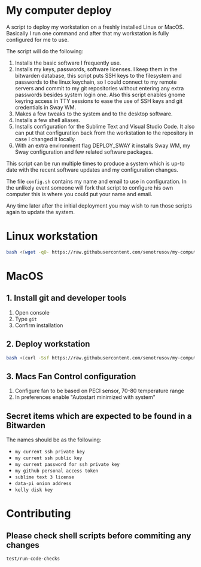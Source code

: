 # My computer deploy

A script to deploy my workstation on a freshly installed Linux or MacOS. Basically I run one command and after that my workstation is fully configured for me to use.

The script will do the following:

1. Installs the basic software I frequently use.
2. Installs my keys, passwords, software licenses. I keep them in the bitwarden database, this script puts SSH keys to the filesystem and passwords to the linux keychain, so I could connect to my remote servers and commit to my git repositories without entering any extra passwords besides system login one. Also this script enables gnome keyring access in TTY sessions to ease the use of SSH keys and git credentials in Sway WM.
3. Makes a few tweaks to the system and to the desktop software.
4. Installs a few shell aliases.
5. Installs configuration for the Sublime Text and Visual Studio Code. It also can put that configuration back from the workstation to the repository in case I changed it locally.
6. With an extra environment flag DEPLOY_SWAY it installs Sway WM, my Sway configuration and few related software packages.

This script can be run multiple times to produce a system which is up-to date with the recent software updates and my configuration changes.

The file ``config.sh`` contains my name and email to use in configuration. In the unlikely event someone will fork that script to configure his own computer this is where you could put your name and email.

Any time later after the initial deployment you may wish to run those scripts again to update the system.

# Linux workstation

```sh
bash <(wget -qO- https://raw.githubusercontent.com/senotrusov/my-computer-deploy/master/bin/install-and-deploy)
```

# MacOS

## 1. Install git and developer tools

1. Open console
2. Type ``git``
3. Confirm installation

## 2. Deploy workstation
```sh
bash <(curl -Ssf https://raw.githubusercontent.com/senotrusov/my-computer-deploy/master/bin/install-and-deploy)
```

## 3. Macs Fan Control configuration

1. Configure fan to be based on PECI sensor, 70-80 temperature range
2. In preferences enable "Autostart minimized with system"

## Secret items which are expected to be found in a Bitwarden

The names should be as the following:

* ``my current ssh private key``  
* ``my current ssh public key``  
* ``my current password for ssh private key``  
* ``my github personal access token``  
* ``sublime text 3 license``  
* ``data-pi onion address``  
* ``kelly disk key``  

# Contributing

## Please check shell scripts before commiting any changes
```sh
test/run-code-checks
```
